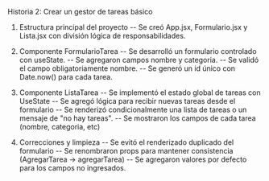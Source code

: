 Historia 2: Crear un gestor de tareas básico

1) Estructura principal del proyecto
-- Se creó App.jsx, Formulario.jsx y Lista.jsx con división lógica de responsabilidades.

2) Componente FormularioTarea
-- Se desarrolló un formulario controlado con useState.
-- Se agregaron campos nombre y categoria.
-- Se validó el campo obligatoriamente nombre.
-- Se generó un id único con Date.now() para cada tarea.

3) Componente ListaTarea
-- Se implementó el estado global de tareas con UseState
-- Se agregó lógica para recibir nuevas tareas desde el formulario
-- Se renderizó condicionalmente una lista de tareas o un mensaje de "no hay tareas".
-- Se mostraron los campos de cada tarea (nombre, categoria, etc)

4) Correcciones y limpieza
-- Se evitó el renderizado duplicado del formulario
-- Se renombraron props para mantener consistencia (AgregarTarea -> agregarTarea)
-- Se agregaron valores por defecto para los campos no ingresados.